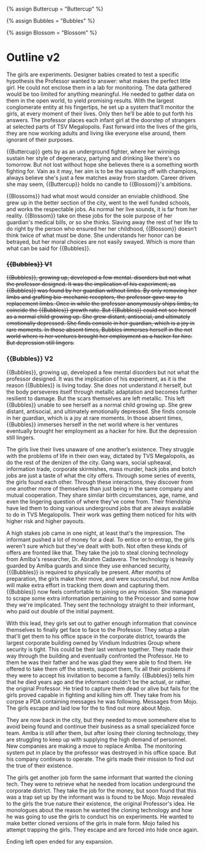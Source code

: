 {% assign Buttercup = "Buttercup" %}

{% assign Bubbles = "Bubbles" %}

{% assign Blossom = "Blossom" %}

# Outline v2

The girls are experiments. Designer babies created to test a specific hypothesis the Professor wanted to answer: what makes the perfect little girl. He could not enclose them in a lab for monitoring. The data gathered would be too limited for anything meaningful. He needed to gather data on them in the open world, to yield promising results. With the largest conglomerate entity at his fingertips, he set up a system that’ll monitor the girls, at every moment of their lives. Only then he’ll be able to put forth his answers. The professor places each infant girl at the doorstep of strangers at selected parts of TSV Megalopolis. Fast forward into the lives of the girls, they are now working adults and living like everyone else around, them ignorant of their purposes.

{{Buttercup}} gets by as an underground fighter, where her winnings sustain her style of degeneracy, partying and drinking like there's no tomorrow. But not lost without hope she believes there is a something worth fighting for. Vain as it may, her aim is to be the squaring off with champions, always believe she's just a few matches away from stardom. Career driven she may seem, {{Buttercup}} holds no candle to {{Blossom}}'s ambitions.

{{Blossoms}} had what most would consider an enviable childhood. She grew up in the better section of the city, went to the well funded schools, and works the respectable jobs. As normal her live sounds, it is far from her reality. {{Blossom}} take on these jobs for the sole purpose of her guardian's medical bills, or so she thinks. Slaving away the rest of her life to do right by the person who ensured her her childhood, {{Blossom}} doesn’t think twice of what must be done. She understands her honor can be betrayed, but her moral choices are not easily swayed. Which is more than what can be said for {{Bubbles}}.

### <strike> {{Bubbles}} V1 </strike>

<strike> {{Bubbles}}, growing up, developed a few mental. disorders but not what the professor designed. It was the implication of his experiment, as {{Bubbles}} was found by her guardian without limbs. By only removing her limbs and grafting bio-mechanic receptors, the professor gave way to replacement limbs. Once in while the professor anonymously ships limbs, to coincide the {{Bubbles}} growth rate. But {{Bubbles}} could not see herself as a normal child growing up. She grew distant, antisocial, and ultimately emotionally depressed. She finds console in her guardian, which is a joy in rare moments. In those absent times, Bubbles immerses herself in the net world where is her ventures brought her employment as a hacker for hire. But depression still lingers. </strike>

### {{Bubbles}} V2

{{Bubbles}}, growing up, developed a few mental disorders but not what the professor designed. It was the implication of his experiment, as it is the reason {{Bubbles}} is living today. She does not understand it herself, but the body perseveres itself through metallic adaptation and becomes further resilient to damage. But the scars themselves are left metallic. This left {{Bubbles}} unable to see herself as a normal child growing up. She grew distant, antisocial, and ultimately emotionally depressed. She finds console in her guardian, which is a joy at rare moments. In those absent times, {{Bubbles}} immerses herself in the net world where is her ventures eventually brought her employment as a hacker for hire. But the depression still lingers.

The girls live their lives unaware of one another’s existence. They struggle with the problems of life in their own way, dictated by TVS Megalopolis, as do the rest of the denizen of the city. Gang wars, social upheaval, information trade, corporate skirmishes, mass murder, hack jobs and botch jobs are just a taste of what the city offers. Through some series of events, the girls found each other. Through these interactions, they discover from one another more of themselves than just being in the same company and mutual cooperation. They share similar birth circumstances, age, name, and even the lingering question of where they've come from. Their friendship have led them to doing various underground jobs that are always available to do in TVS Megalopolis. Their work was getting them noticed for hits with higher risk and higher payouts.

A high stakes job came in one night, at least that's the impression. The informant pushed a lot of money for a deal. To entice or to entrap, the girls weren't sure which but they've dealt with both. Not often these kinds of offers are fronted like that. They take the job to steal cloning technology from AmIba's researcher, Dr. Abrahm Cadavera. The technology is heavily guarded by AmIba guards and since they use enhanced security, {{{Bubbles}} is required to physically be present. After months of preparation, the girls make their move, and were successful, but now AmIba will make extra effort in tracking them down and capturing them. {{Bubbles}} now feels comfortable to joining on any mission. She managed to scrape some extra information pertaining to the Processor and some how they we're implicated. They sent the technology straight to their informant, who paid out double of the initial payment.

With this lead, they girls set out to gather enough information that convince themselves to finally get face to face to the Professor. They setup a plan that'll get them to his office space in the corporate district, towards the largest corporate building owned by Vindium Industries Group where security is tight. This could be their last venture together. They made their way through the building and eventually confronted the Professor. He to them he was their father and he was glad they were able to find them. He offered to take them off the streets, support them, fix all their problems if they were to accept his invitation to become a family. {{Bubbles}} tells him that he died years ago and the informant couldn't be the actual, or rather, the original Professor. He tried to capture them dead or alive but fails for the girls proved capable in fighting and killing him off. They take from his corpse a PDA containing messages he was following. Messages from Mojo. The girls escape and laid low for the to find out more about Mojo.

They are now back in the city, but they needed to move somewhere else to avoid being found and continue their business as a small specialized force team. AmIba is still after them, but after losing their cloning technology, they are struggling to keep up with supplying the high demand of personnel. New companies are making a move to replace AmIba. The monitoring system put in place by the professor was destroyed in his office space. But his company continues to operate. The girls made their mission to find out the true of their existence.

The girls get another job form the same informant that wanted the cloning tech. They were to retrieve what he needed from location underground the corporate district. They take the job for the money, but soon found that this was a trap set up by the informant was is found to be Mojo. Mojo revealed to the girls the true nature their existence, the original Professor's idea. He monologues about the reason he wanted the cloning technology and how he was going to use the girls to conduct his on experiments. He wanted to make better cloned versions of the girls in male form. Mojo failed his attempt trapping the girls. They escape and are forced into hide once again.

Ending left open ended for any expansion.
